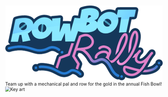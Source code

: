 ![RowBot Rally](game%20assets/logo.png)
Team up with a mechanical pal and row for the gold in the annual Fish Bowl!
![Key art](key%20art/web_art.png)